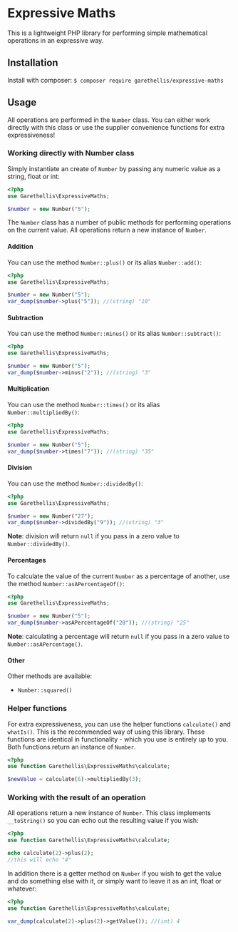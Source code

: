 # Expressive Maths #

This is a lightweight PHP library for performing simple mathematical operations in an expressive way.

## Installation ##

Install with composer:
`$ composer require garethellis/expressive-maths`

## Usage ##

All operations are performed in the `Number` class. You can either work directly with this class or use
the supplier convenience functions for extra expressiveness!

### Working directly with Number class ###

Simply instantiate an create of `Number` by passing any numeric value as a string, float or int:

```php
<?php
use Garethellis\ExpressiveMaths;

$number = new Number("5");
```

The `Number` class has a number of public methods for performing operations on the current value. All
operations return a new instance of `Number`.

#### Addition ####

You can use the method `Number::plus()` or its alias `Number::add()`:
```php
<?php
use Garethellis\ExpressiveMaths;

$number = new Number("5");
var_dump($number->plus("5")); //(string) "10"
```

#### Subtraction ####

You can use the method `Number::minus()` or its alias `Number::subtract()`:
```php
<?php
use Garethellis\ExpressiveMaths;

$number = new Number("5");
var_dump($number->minus("2")); //(string) "3"
```

#### Multiplication ####

You can use the method `Number::times()` or its alias `Number::multipliedBy()`:
```php
<?php
use Garethellis\ExpressiveMaths;

$number = new Number("5");
var_dump($number->times("7")); //(string) "35"
```

#### Division ####

You can use the method `Number::dividedBy()`:
```php
<?php
use Garethellis\ExpressiveMaths;

$number = new Number("27");
var_dump($number->dividedBy("9")); //(string) "3"
```

**Note**: division will return `null` if you pass in a zero value to `Number::dividedBy()`.

#### Percentages ####

To calculate the value of the current `Number` as a percentage of another, 
use the method `Number::asAPercentageOf()`:
```php
<?php
use Garethellis\ExpressiveMaths;

$number = new Number("5");
var_dump($number->asAPercentageOf("20")); //(string) "25"
```

**Note**: calculating a percentage will return `null` if you pass in a zero value to `Number::asAPercentage()`.

#### Other ####

Other methods are available:
- `Number::squared()`

### Helper functions ###

For extra expressiveness, you can use the helper functions `calculate()` and `whatIs()`. This is the 
recommended way of using this library.
These functions are identical in functionality - which you use is entirely up to you. Both functions return 
an instance of `Number`.

```php
<?php
use function Garethellis\ExpressiveMaths\calculate;

$newValue = calculate(6)->multipliedBy(3);
```


### Working with the result of an operation ###

All operations return a new instance of `Number`. This class implements `__toString()` so you can echo
out the resulting value if you wish:

```php
<?php
use function Garethellis\ExpressiveMaths\calculate;

echo calculate(2)->plus(2);
//this will echo "4"
```

In addition there is a getter method on `Number` if you wish to get the value and do something else with it,
or simply want to leave it as an int, float or whatever:

```php
<?php
use function Garethellis\ExpressiveMaths\calculate;

var_dump(calculate(2)->plus(2)->getValue()); //(int) 4
```